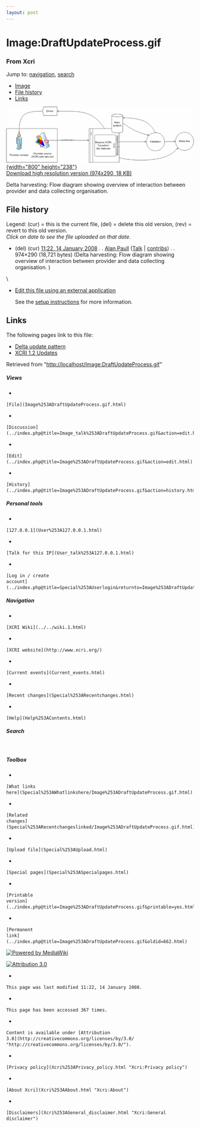```yaml
---
layout: post
---
```


<script>
  (function(i,s,o,g,r,a,m){i['GoogleAnalyticsObject']=r;i[r]=i[r]||function(){
  (i[r].q=i[r].q||[]).push(arguments)},i[r].l=1*new Date();a=s.createElement(o),
  m=s.getElementsByTagName(o)[0];a.async=1;a.src=g;m.parentNode.insertBefore(a,m)
  })(window,document,'script','https://www.google-analytics.com/analytics.js','ga');

  ga('create', 'UA-73710929-3', 'auto');
  ga('send', 'pageview');

</script>







Image:DraftUpdateProcess.gif 
============================













### From Xcri 







Jump to: [navigation](Image%253ADraftUpdateProcess.gif.html#column-one),
[search](Image%253ADraftUpdateProcess.gif.html#searchInput)



-   [Image](Image%253ADraftUpdateProcess.gif.html#file)
-   [File history](Image%253ADraftUpdateProcess.gif.html#filehistory)
-   [Links](Image%253ADraftUpdateProcess.gif.html#filelinks)



[![Image:DraftUpdateProcess.gif](../images/thumb/2/29/DraftUpdateProcess.gif/800px-DraftUpdateProcess.gif){width="800"
height="238"}](../images/2/29/DraftUpdateProcess.gif)\
[Download high resolution version (974x290, 18
KB)](../images/2/29/DraftUpdateProcess.gif)



Delta harvesting: Flow diagram showing overview of interaction between
provider and data collecting organisation.

File history 
------------

Legend: (cur) = this is the current file, (del) = delete this old
version, (rev) = revert to this old version.\
*Click on date to see the file uploaded on that date*.

-   (del) (cur) [11:22, 14 January
    2008](../images/2/29/DraftUpdateProcess.gif "/wiki/images/2/29/DraftUpdateProcess.gif") .
    . [Alan
    Paull](../index.php@title=User%253AAlan_Paull&action=edit.html "User:Alan Paull")
    ([Talk](../index.php@title=User_talk%253AAlan_Paull&action=edit.html "User talk:Alan Paull")
    |
    [contribs](Special%253AContributions/Alan_Paull.html "Special:Contributions/Alan Paull")) .
    . 974×290 (18,721 bytes) (Delta harvesting:
    Flow diagram showing overview of interaction between provider and
    data collecting organisation. )

\
-   [Edit this file using an external
    application](../index.php@title=Image%253ADraftUpdateProcess.gif&action=edit&externaledit=true&mode=file "Image:DraftUpdateProcess.gif")
    

    See the [setup
    instructions](http://meta.wikimedia.org/wiki/Help:External_editors "http://meta.wikimedia.org/wiki/Help:External_editors") for more information.

    

Links 
-----

The following pages link to this file:

-   [Delta update
    pattern](Delta_update_pattern.html "Delta update pattern")
-   [XCRI 1.2 Updates](XCRI_1.2_Updates.html "XCRI 1.2 Updates")



Retrieved from
"[http://localhost/Image:DraftUpdateProcess.gif](Image%253ADraftUpdateProcess.gif.html)"

















##### Views



-   

    

    [File](Image%253ADraftUpdateProcess.gif.html)
-   

    

    [Discussion](../index.php@title=Image_talk%253ADraftUpdateProcess.gif&action=edit.html)
-   

    

    [Edit](../index.php@title=Image%253ADraftUpdateProcess.gif&action=edit.html)
-   

    

    [History](../index.php@title=Image%253ADraftUpdateProcess.gif&action=history.html)







##### Personal tools



-   

    

    [127.0.0.1](User%253A127.0.0.1.html)
-   

    

    [Talk for this IP](User_talk%253A127.0.0.1.html)
-   

    

    [Log in / create
    account](../index.php@title=Special%253AUserlogin&returnto=Image%253ADraftUpdateProcess.gif.html)











[](../../wiki.1.html "XCRI Wiki")





##### Navigation



-   

    

    [XCRI Wiki](../../wiki.1.html)
-   

    

    [XCRI website](http://www.xcri.org/)
-   

    

    [Current events](Current_events.html)
-   

    

    [Recent changes](Special%253ARecentchanges.html)
-   

    

    [Help](Help%253AContents.html)







##### Search





 









##### Toolbox



-   

    

    [What links
    here](Special%253AWhatlinkshere/Image%253ADraftUpdateProcess.gif.html)
-   

    

    [Related
    changes](Special%253ARecentchangeslinked/Image%253ADraftUpdateProcess.gif.html)
-   

    

    [Upload file](Special%253AUpload.html)
-   

    

    [Special pages](Special%253ASpecialpages.html)
-   

    

    [Printable
    version](../index.php@title=Image%253ADraftUpdateProcess.gif&printable=yes.html)
-   

    

    [Permanent
    link](../index.php@title=Image%253ADraftUpdateProcess.gif&oldid=662.html)















[![Powered by
MediaWiki](../skins/common/images/poweredby_mediawiki_88x31.png)](http://www.mediawiki.org/)





[![Attribution 3.0
](http://i.creativecommons.org/l/by/3.0/88x31.png)](http://creativecommons.org/licenses/by/3.0/)



-   

    

    This page was last modified 11:22, 14 January 2008.
-   

    

    This page has been accessed 367 times.
-   

    

    Content is available under [Attribution
    3.0](http://creativecommons.org/licenses/by/3.0/ "http://creativecommons.org/licenses/by/3.0/").
-   

    

    [Privacy policy](Xcri%253APrivacy_policy.html "Xcri:Privacy policy")
-   

    

    [About Xcri](Xcri%253AAbout.html "Xcri:About")
-   

    

    [Disclaimers](Xcri%253AGeneral_disclaimer.html "Xcri:General disclaimer")




